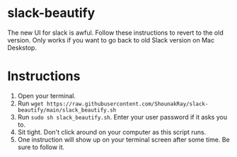 # slack-beautify
The new UI for slack is awful. Follow these instructions to revert to the old version.
Only works if you want to go back to old Slack version on Mac Deskstop.

# Instructions
1. Open your terminal.
2. Run `wget https://raw.githubusercontent.com/ShounakRay/slack-beautify/main/slack_beautify.sh`
3. Run `sudo sh slack_beautify.sh`. Enter your user password if it asks you to.
4. Sit tight. Don't click around on your computer as this script runs.
5. One instruction will show up on your terminal screen after some time. Be sure to follow it.
